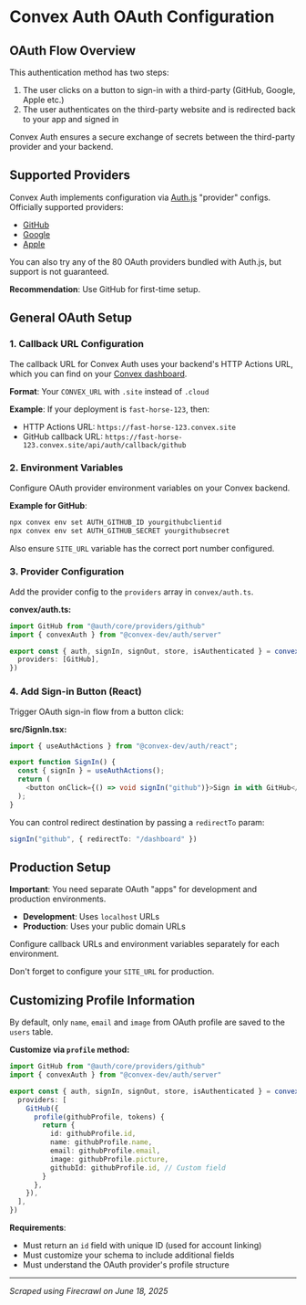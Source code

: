 # Convex Auth OAuth Configuration

## OAuth Flow Overview

This authentication method has two steps:

1. The user clicks on a button to sign-in with a third-party (GitHub, Google, Apple etc.)
2. The user authenticates on the third-party website and is redirected back to your app and signed in

Convex Auth ensures a secure exchange of secrets between the third-party provider and your backend.

## Supported Providers

Convex Auth implements configuration via [Auth.js](https://authjs.dev/) "provider" configs. Officially supported providers:

- [GitHub](https://labs.convex.dev/auth/config/oauth/github)
- [Google](https://labs.convex.dev/auth/config/oauth/google)
- [Apple](https://labs.convex.dev/auth/config/oauth/apple)

You can also try any of the 80 OAuth providers bundled with Auth.js, but support is not guaranteed.

**Recommendation**: Use GitHub for first-time setup.

## General OAuth Setup

### 1. Callback URL Configuration

The callback URL for Convex Auth uses your backend's HTTP Actions URL, which you can find on your [Convex dashboard](https://dashboard.convex.dev/deployment/settings).

**Format**: Your `CONVEX_URL` with `.site` instead of `.cloud`

**Example**: If your deployment is `fast-horse-123`, then:

- HTTP Actions URL: `https://fast-horse-123.convex.site`
- GitHub callback URL: `https://fast-horse-123.convex.site/api/auth/callback/github`

### 2. Environment Variables

Configure OAuth provider environment variables on your Convex backend.

**Example for GitHub**:

```bash
npx convex env set AUTH_GITHUB_ID yourgithubclientid
npx convex env set AUTH_GITHUB_SECRET yourgithubsecret
```

Also ensure `SITE_URL` variable has the correct port number configured.

### 3. Provider Configuration

Add the provider config to the `providers` array in `convex/auth.ts`.

**convex/auth.ts:**

```typescript
import GitHub from "@auth/core/providers/github"
import { convexAuth } from "@convex-dev/auth/server"

export const { auth, signIn, signOut, store, isAuthenticated } = convexAuth({
  providers: [GitHub],
})
```

### 4. Add Sign-in Button (React)

Trigger OAuth sign-in flow from a button click:

**src/SignIn.tsx:**

```typescript
import { useAuthActions } from "@convex-dev/auth/react";

export function SignIn() {
  const { signIn } = useAuthActions();
  return (
    <button onClick={() => void signIn("github")}>Sign in with GitHub</button>
  );
}
```

You can control redirect destination by passing a `redirectTo` param:

```typescript
signIn("github", { redirectTo: "/dashboard" })
```

## Production Setup

**Important**: You need separate OAuth "apps" for development and production environments.

- **Development**: Uses `localhost` URLs
- **Production**: Uses your public domain URLs

Configure callback URLs and environment variables separately for each environment.

Don't forget to configure your `SITE_URL` for production.

## Customizing Profile Information

By default, only `name`, `email` and `image` from OAuth profile are saved to the `users` table.

**Customize via `profile` method:**

```typescript
import GitHub from "@auth/core/providers/github"
import { convexAuth } from "@convex-dev/auth/server"

export const { auth, signIn, signOut, store, isAuthenticated } = convexAuth({
  providers: [
    GitHub({
      profile(githubProfile, tokens) {
        return {
          id: githubProfile.id,
          name: githubProfile.name,
          email: githubProfile.email,
          image: githubProfile.picture,
          githubId: githubProfile.id, // Custom field
        }
      },
    }),
  ],
})
```

**Requirements**:

- Must return an `id` field with unique ID (used for account linking)
- Must customize your schema to include additional fields
- Must understand the OAuth provider's profile structure

---

_Scraped using Firecrawl on June 18, 2025_
